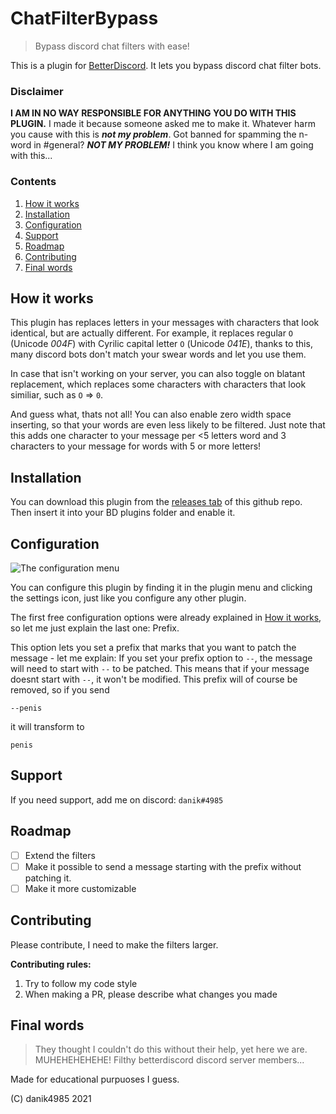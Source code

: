 # ChatFilterBypass

> Bypass discord chat filters with ease!

This is a plugin for [BetterDiscord](https://betterdiscord.app/). It lets you bypass discord chat filter bots.

### Disclaimer
**I AM IN NO WAY RESPONSIBLE FOR ANYTHING YOU DO WITH THIS PLUGIN.** I made it because someone asked me to make it. Whatever harm you cause with this is ***not my problem***. Got banned for spamming the n-word in #general? ***NOT MY PROBLEM!*** I think you know where I am going with this...

### Contents
1. [How it works](#how-it-works)
2. [Installation](#installation)
3. [Configuration](#configuration)
4. [Support](#support)
5. [Roadmap](#roadmap)
6. [Contributing](#contributing)
7. [Final words](#final-words)

## How it works
This plugin has replaces letters in your messages with characters that look identical, but are actually different.
For example, it replaces regular `O` (Unicode *004F*) with Cyrilic capital letter `О` (Unicode *041E*), thanks to this, many discord bots don't match your swear words and let you use them.

In case that isn't working on your server, you can also toggle on blatant replacement, which replaces some characters with characters that look similiar, such as `O` => `0`.

And guess what, thats not all! You can also enable zero width space inserting, so that your words are even less likely to be filtered. Just note that this adds one character to your message per <5 letters word and 3 characters to your message for words with 5 or more letters!

## Installation
You can download this plugin from the [releases tab](https://github.com/danik4985/bd-chatfilterbypass/releases) of this github repo. Then insert it into your BD plugins folder and enable it.

## Configuration

![The configuration menu](https://cdn.discordapp.com/attachments/733703994018496564/900406852746100776/Screenshot_from_2021-10-20_17-34-51.png)

You can configure this plugin by finding it in the plugin menu and clicking the settings icon, just like you configure any other plugin.

The first free configuration options were already explained in [How it works](#how-it-works), so let me just explain the last one: Prefix.

This option lets you set a prefix that marks that you want to patch the message - let me explain:
If you set your prefix option to `--`, the message will need to start with `--` to be patched. This means that if your message doesnt start with `--`, it won't be modified. This prefix will of course be removed, so if you send
```
--penis
```
it will transform to
```
penis
```

## Support
If you need support, add me on discord: `danik#4985`

## Roadmap
- [ ] Extend the filters
- [ ] Make it possible to send a message starting with the prefix without patching it.
- [ ] Make it more customizable

## Contributing
Please contribute, I need to make the filters larger.

__Contributing rules:__
1. Try to follow my code style
2. When making a PR, please describe what changes you made

## Final words
> They thought I couldn't do this without their help, yet here we are. MUHEHEHEHEHE!
> Filthy betterdiscord discord server members...

Made for educational purpuoses I guess.


(C) danik4985 2021
